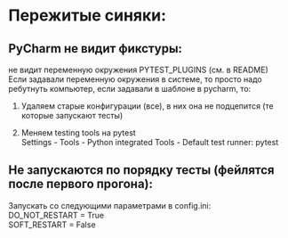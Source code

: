 # Пережитые синяки:

## PyCharm не видит фикстуры: <br>
не видит переменную окружения PYTEST_PLUGINS (см. в README)
Если задавали переменную окружения в системе, то просто надо ребутнуть компьютер, если задавали в шаблоне в pycharm, то:

1) Удаляем старые конфигурации (все), в них она не подцепится (те которые запускают тесты)

2) Меняем testing tools на pytest <br>
Settings - Tools - Python integrated Tools - Default test runner: pytest

## Не запускаются по порядку тесты (фейлятся после первого прогона): <br>
Запускать со следующими параметрами в config.ini: <br>
DO_NOT_RESTART = True <br>
SOFT_RESTART = False <br>
